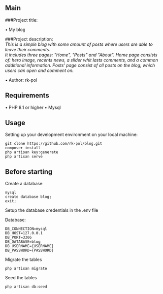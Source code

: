 ## Main

###Project title:<br>

• My blog

###Project description:<br>
*This is a simple blog with some amount of posts where users are able to leave their comments.<br>
It includes three pages: "Home", "Posts" and "About".
Home page consists of: hero image, recents news, a slider whit lasts comments, and a common additional information.
Posts' page consist of all posts on the blog, which users can open and comment on.*

•	Author: rk-pol 

## Requirements
•	PHP 8.1 or higher 
• 	Mysql

## Usage <br>
Setting up your development environment on your local machine: <br>
```
git clone https://github.com/rk-pol/blog.git
composer install
php artisan key:generate
php artisan serve
```


## Before starting <br>
Create a database <br>
```
mysql
create database blog;
exit;
```

Setup the database credentials in the .env file <br>

Database:
```
DB_CONNECTION=mysql
DB_HOST=127.0.0.1
DB_PORT=3306
DB_DATABASE=blog
DB_USERNAME={USERNAME}
DB_PASSWORD={PASSWORD}
```
Migrate the tables
```
php artisan migrate
```	

Seed the tables
```
php artisan db:seed
```	
